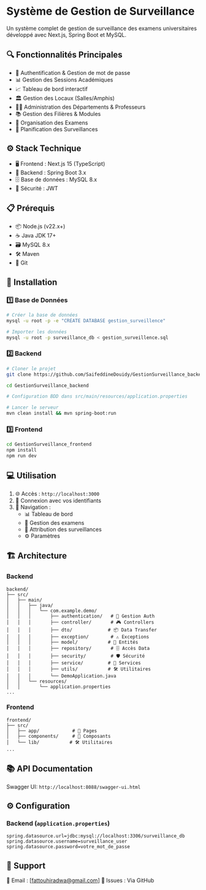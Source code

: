 # Système de Gestion de Surveillance

Un système complet de gestion de surveillance des examens universitaires développé avec Next.js, Spring Boot et MySQL.

## 🔍 Fonctionnalités Principales

- 🔐 Authentification & Gestion de mot de passe
- 📊 Gestion des Sessions Académiques
- 📈 Tableau de bord interactif 
- 🏛️ Gestion des Locaux (Salles/Amphis)
- 👨‍🏫 Administration des Départements & Professeurs
- 📚 Gestion des Filières & Modules
- 📝 Organisation des Examens
- 👥 Planification des Surveillances

## ⚙️ Stack Technique

- 🖥️ Frontend : Next.js 15 (TypeScript)
- 🔧 Backend : Spring Boot 3.x
- 🗄️ Base de données : MySQL 8.x
- 🔑 Sécurité : JWT

## 📋 Prérequis 

- 📦 Node.js (v22.x+)
- ☕ Java JDK 17+
- 🗃️ MySQL 8.x
- 🛠️ Maven
- 📂 Git

## 🚀 Installation

### 1️⃣ Base de Données

```bash
# Créer la base de données
mysql -u root -p -e "CREATE DATABASE gestion_surveillence"

# Importer les données
mysql -u root -p surveillance_db < gestion_surveillence.sql
```

### 2️⃣ Backend

```bash
# Cloner le projet
git clone https://github.com/SaifeddineDouidy/GestionSurveillance_backend.git

cd GestionSurveillance_backend

# Configuration BDD dans src/main/resources/application.properties

# Lancer le serveur
mvn clean install && mvn spring-boot:run
```

### 3️⃣ Frontend

```bash
cd GestionSurveillance_frontend
npm install
npm run dev
```

## 💻 Utilisation

1. 🌐 Accès : `http://localhost:3000`
2. 🔐 Connexion avec vos identifiants
3. 📱 Navigation :
   - 📊 Tableau de bord
   - 📝 Gestion des examens
   - 👥 Attribution des surveillances
   - ⚙️ Paramètres

## 🏗️ Architecture

### Backend

```
backend/
├── src/
│   ├── main/
│   │   ├── java/
│   │   │   └── com.example.demo/
│   │   │       ├── authentication/   # 🔐 Gestion Auth
│   │   │       ├── controller/       # 🎮 Controllers
│   │   │       ├── dto/             # 📦 Data Transfer
│   │   │       ├── exception/        # ⚠️ Exceptions
│   │   │       ├── model/           # 💾 Entités
│   │   │       ├── repository/       # 🗄️ Accès Data
│   │   │       ├── security/         # 🛡️ Sécurité
│   │   │       ├── service/         # 🔧 Services
│   │   │       ├── utils/           # 🛠️ Utilitaires
│   │   │       └── DemoApplication.java
│   │   └── resources/
│   │       └── application.properties
...
```

### Frontend

```
frontend/
├── src/
│   ├── app/            # 📱 Pages
│   ├── components/     # 🧩 Composants
│   └── lib/           # 🛠️ Utilitaires
...
```

## 📚 API Documentation

Swagger UI: `http://localhost:8088/swagger-ui.html`

## ⚙️ Configuration

### Backend (`application.properties`)

```properties
spring.datasource.url=jdbc:mysql://localhost:3306/surveillance_db
spring.datasource.username=surveillance_user
spring.datasource.password=votre_mot_de_passe
```

## 🤝 Support

📧 Email : [fattouhiradwa@gmail.com]
🐛 Issues : Via GitHub

```
